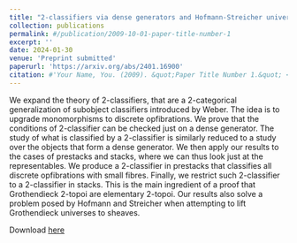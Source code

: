 ```yaml
---
title: "2-classifiers via dense generators and Hofmann-Streicher universe in stacks"
collection: publications
permalink: #/publication/2009-10-01-paper-title-number-1
excerpt: ''
date: 2024-01-30
venue: 'Preprint submitted'
paperurl: 'https://arxiv.org/abs/2401.16900'
citation: #'Your Name, You. (2009). &quot;Paper Title Number 1.&quot; <i>Journal 1</i>. 1(1).'
---
```

We expand the theory of 2-classifiers, that are a 2-categorical generalization of subobject classifiers introduced by Weber. The idea is to upgrade monomorphisms to discrete opfibrations. We prove that the conditions of 2-classifier can be checked just on a dense generator. The study of what is classified by a 2-classifier is similarly reduced to a study over the objects that form a dense generator. We then apply our results to the cases of prestacks and stacks, where we can thus look just at the representables. We produce a 2-classifier in prestacks that classifies all discrete opfibrations with small fibres. Finally, we restrict such 2-classifier to a 2-classifier in stacks. This is the main ingredient of a proof that Grothendieck 2-topoi are elementary 2-topoi. Our results also solve a problem posed by Hofmann and Streicher when attempting to lift Grothendieck universes to sheaves.

Download [here](https://arxiv.org/abs/2401.16900)
